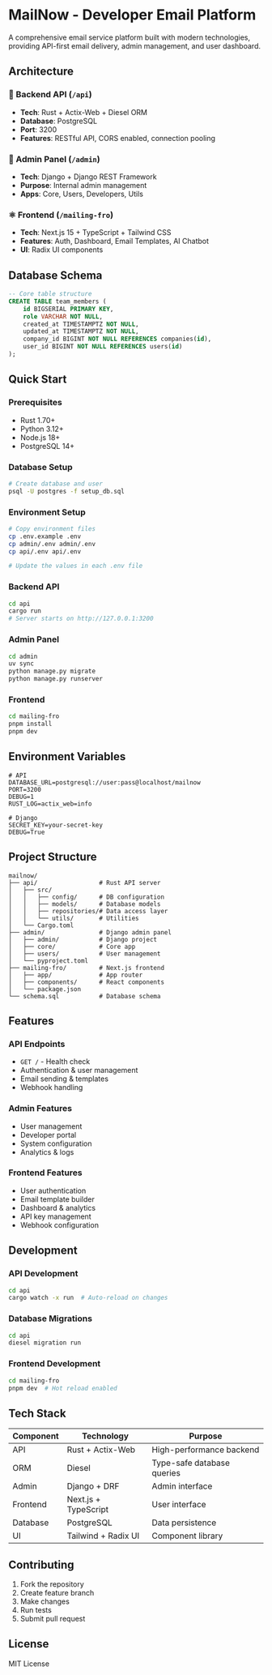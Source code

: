 # MailNow - Developer Email Platform

A comprehensive email service platform built with modern technologies, providing API-first email delivery, admin management, and user dashboard.

## Architecture

### 🦀 Backend API (`/api`)
- **Tech**: Rust + Actix-Web + Diesel ORM
- **Database**: PostgreSQL
- **Port**: 3200
- **Features**: RESTful API, CORS enabled, connection pooling

### 🐍 Admin Panel (`/admin`) 
- **Tech**: Django + Django REST Framework
- **Purpose**: Internal admin management
- **Apps**: Core, Users, Developers, Utils

### ⚛️ Frontend (`/mailing-fro`)
- **Tech**: Next.js 15 + TypeScript + Tailwind CSS
- **Features**: Auth, Dashboard, Email Templates, AI Chatbot
- **UI**: Radix UI components

## Database Schema

```sql
-- Core table structure
CREATE TABLE team_members (
    id BIGSERIAL PRIMARY KEY,
    role VARCHAR NOT NULL,
    created_at TIMESTAMPTZ NOT NULL,
    updated_at TIMESTAMPTZ NOT NULL,
    company_id BIGINT NOT NULL REFERENCES companies(id),
    user_id BIGINT NOT NULL REFERENCES users(id)
);
```

## Quick Start

### Prerequisites
- Rust 1.70+
- Python 3.12+
- Node.js 18+
- PostgreSQL 14+

### Database Setup
```bash
# Create database and user
psql -U postgres -f setup_db.sql
```

### Environment Setup
```bash
# Copy environment files
cp .env.example .env
cp admin/.env admin/.env
cp api/.env api/.env

# Update the values in each .env file
```

### Backend API
```bash
cd api
cargo run
# Server starts on http://127.0.0.1:3200
```

### Admin Panel
```bash
cd admin
uv sync
python manage.py migrate
python manage.py runserver
```

### Frontend
```bash
cd mailing-fro
pnpm install
pnpm dev
```

## Environment Variables

```env
# API
DATABASE_URL=postgresql://user:pass@localhost/mailnow
PORT=3200
DEBUG=1
RUST_LOG=actix_web=info

# Django
SECRET_KEY=your-secret-key
DEBUG=True
```

## Project Structure

```
mailnow/
├── api/                 # Rust API server
│   ├── src/
│   │   ├── config/      # DB configuration
│   │   ├── models/      # Database models
│   │   ├── repositories/# Data access layer
│   │   └── utils/       # Utilities
│   └── Cargo.toml
├── admin/               # Django admin panel
│   ├── admin/           # Django project
│   ├── core/            # Core app
│   ├── users/           # User management
│   └── pyproject.toml
├── mailing-fro/         # Next.js frontend
│   ├── app/             # App router
│   ├── components/      # React components
│   └── package.json
└── schema.sql           # Database schema
```

## Features

### API Endpoints
- `GET /` - Health check
- Authentication & user management
- Email sending & templates
- Webhook handling

### Admin Features
- User management
- Developer portal
- System configuration
- Analytics & logs

### Frontend Features
- User authentication
- Email template builder
- Dashboard & analytics
- API key management
- Webhook configuration

## Development

### API Development
```bash
cd api
cargo watch -x run  # Auto-reload on changes
```

### Database Migrations
```bash
cd api
diesel migration run
```

### Frontend Development
```bash
cd mailing-fro
pnpm dev  # Hot reload enabled
```

## Tech Stack

| Component | Technology | Purpose |
|-----------|------------|---------|
| API | Rust + Actix-Web | High-performance backend |
| ORM | Diesel | Type-safe database queries |
| Admin | Django + DRF | Admin interface |
| Frontend | Next.js + TypeScript | User interface |
| Database | PostgreSQL | Data persistence |
| UI | Tailwind + Radix UI | Component library |

## Contributing

1. Fork the repository
2. Create feature branch
3. Make changes
4. Run tests
5. Submit pull request

## License

MIT License